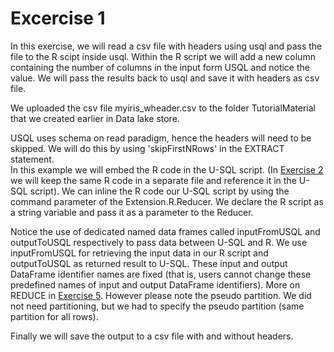 # Excercise 1

In this exercise, we will read a csv file with headers using usql and pass the file to the R scipt inside usql. Within the R script we will add a new column containing the number of columns in the input form USQL and notice the value. We will pass the results back to usql and save it with headers as csv file.

We uploaded the csv file myiris_wheader.csv to the folder TutorialMaterial that we created earlier in Data lake store.

USQL uses schema on read paradigm, hence the headers will need to be skipped. We will do this by using 'skipFirstNRows' in the EXTRACT statement.  
In this example we will embed the R code in the U-SQL script. (In [Exercise 2](../Exercise2/) we will keep the same R code in a separate file and reference it in the U-SQL script). We can inline the R code our U-SQL script by using the command parameter of the Extension.R.Reducer. We declare the R script as a string variable and pass it as a parameter to the Reducer.

Notice the use of dedicated named data frames called inputFromUSQL and outputToUSQL respectively to pass data between U-SQL and R. We use inputFromUSQL for retrieving the input data in our R script and outputToUSQL as returned result to U-SQL. These input and output DataFrame identifier names are fixed (that is, users cannot change these predefined names of input and output DataFrame identifiers). More on REDUCE in [Exercise 5](../Exercise5/). However please note the pseudo partition. We did not need partitioning, but we had to specify the pseudo partition (same partition for all rows).

Finally we will save the output to a csv file with and without headers.
